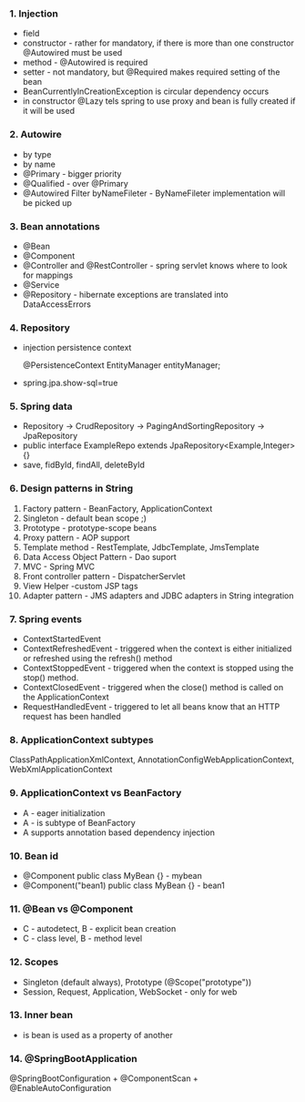 ### 1. Injection 

- field
- constructor - rather for mandatory, if there is more than one constructor @Autowired must be used
- method - @Autowired is required
- setter - not mandatory, but @Required makes required setting of the bean
- BeanCurrentlyInCreationException is circular dependency occurs
- in constructor @Lazy tels spring to use proxy and bean is fully created if it will be used

### 2. Autowire

- by type
- by name
- @Primary - bigger priority
- @Qualified - over @Primary
- @Autowired Filter byNameFileter - ByNameFileter implementation will be picked up

### 3. Bean annotations 

- @Bean
- @Component
- @Controller and @RestController - spring servlet knows where to look for mappings
- @Service
- @Repository - hibernate exceptions are translated into DataAccessErrors

### 4. Repository

- injection persistence context

  @PersistenceContext
  EntityManager entityManager;

- spring.jpa.show-sql=true

### 5. Spring data

- Repository -> CrudRepository -> PagingAndSortingRepository -> JpaRepository
- public interface ExampleRepo extends JpaRepository<Example,Integer> {}
- save, fidById, findAll, deleteById

### 6. Design patterns in String

1. Factory pattern - BeanFactory, ApplicationContext
2. Singleton - default bean scope ;)
3. Prototype - prototype-scope beans
4. Proxy pattern - AOP support
5. Template method - RestTemplate, JdbcTemplate, JmsTemplate
6. Data Access Object Pattern - Dao suport
7. MVC - Spring MVC
8. Front controller pattern - DispatcherServlet 
9. View Helper -custom JSP tags
10. Adapter pattern - JMS adapters and JDBC adapters in String integration

### 7. Spring events 

- ContextStartedEvent
- ContextRefreshedEvent - triggered when the context is either initialized or refreshed using the refresh() method
- ContextStoppedEvent - triggered when the context is stopped using the stop() method.
- ContextClosedEvent - triggered when the close() method is called on the ApplicationContext
- RequestHandledEvent - triggered to let all beans know that an HTTP request has been handled

### 8. ApplicationContext subtypes  

ClassPathApplicationXmlContext, AnnotationConfigWebApplicationContext, WebXmlApplicationContext

### 9. ApplicationContext vs BeanFactory

- A - eager initialization
- A - is subtype of BeanFactory
- A supports annotation based dependency injection

### 10. Bean id 

- @Component public class MyBean {} - mybean
- @Component("bean1) public class MyBean {} - bean1

### 11. @Bean vs @Component

- C - autodetect, B - explicit bean creation
- C - class level, B - method level

### 12. Scopes

- Singleton (default always), Prototype (@Scope("prototype"))
- Session, Request, Application, WebSocket - only for web

### 13. Inner bean

- is bean is used as a property of another

### 14. @SpringBootApplication

@SpringBootConfiguration + @ComponentScan  + @EnableAutoConfiguration